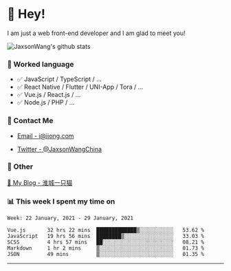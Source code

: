 # 👋 Hey!

I am just a web front-end developer and I am glad to meet you!

![JaxsonWang's github stats](https://github-readme-stats.vercel.app/api?username=JaxsonWang&&show_icons=true&&title_color=1abc9c&&icon_color=1abc9c)


### 📝 Worked language

- ✅ JavaScript / TypeScript / ...
- ✅ React Native / Flutter / UNI-App / Tora / ...
- ✅ Vue.js / React.js / ...
- ✅ Node.js / PHP / ...

### 📮 Contact Me

- [Email - i@iiong.com](mailto:i@iiong.com)

- [Twitter - @JaxsonWangChina](https://twitter.com/JaxsonWangChina)

### 🤪 Other

[📌 My Blog - 淮城一只猫](https://iiong.com)

### 📊 This week I spent my time on

<!--START_SECTION:waka-->
```text
Week: 22 January, 2021 - 29 January, 2021

Vue.js       32 hrs 22 mins  █████████████▒░░░░░░░░░░░   53.62 % 
JavaScript   19 hrs 56 mins  ████████▒░░░░░░░░░░░░░░░░   33.03 % 
SCSS         4 hrs 57 mins   ██░░░░░░░░░░░░░░░░░░░░░░░   08.21 % 
Markdown     1 hr 2 mins     ▒░░░░░░░░░░░░░░░░░░░░░░░░   01.73 % 
JSON         49 mins         ▒░░░░░░░░░░░░░░░░░░░░░░░░   01.35 % 
```
<!--END_SECTION:waka-->

---
